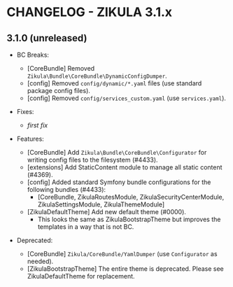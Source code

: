 # CHANGELOG - ZIKULA 3.1.x

## 3.1.0 (unreleased)

- BC Breaks:
  - [CoreBundle] Removed `Zikula\Bundle\CoreBundle\DynamicConfigDumper`.
  - [config] Removed `config/dynamic/*.yaml` files (use standard package config files).
  - [config] Removed `config/services_custom.yaml` (use `services.yaml`).

- Fixes:
  - _first fix_

- Features:
  - [CoreBundle] Add `Zikula\Bundle\CoreBundle\Configurator` for writing config files to the filesystem (#4433).
  - [extensions] Add StaticContent module to manage all static content (#4369).
  - [config] Added standard Symfony bundle configurations for the following bundles (#4433):
    - [CoreBundle, ZikulaRoutesModule, ZikulaSecurityCenterModule, ZikulaSettingsModule, ZikulaThemeModule]
  - [ZikulaDefaultTheme] Add new default theme (#0000).
    - This looks the same as ZikulaBootstrapTheme but improves the templates in a way that is not BC.

- Deprecated:
  - [CoreBundle] `Zikula/CoreBundle/YamlDumper` (use `Configurator` as needed).
  - [ZikulaBootstrapTheme] The entire theme is deprecated. Please see ZikulaDefaultTheme for replacement.
